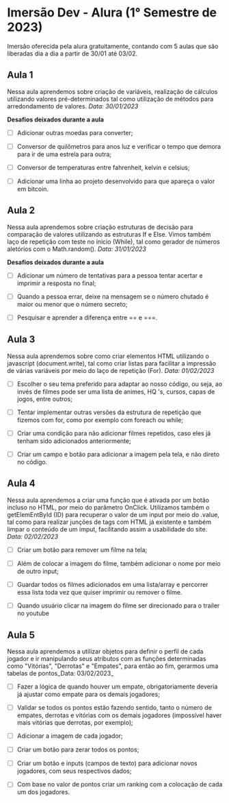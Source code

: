 # Imersão Dev - Alura (1° Semestre de 2023)
Imersão oferecida pela alura gratuitamente, contando com 5 aulas que são liberadas dia a dia a partir de 30/01 até 03/02.

## Aula 1
Nessa aula aprendemos sobre criação de variáveis, realização de cálculos utilizando valores pré-determinados tal como utilização de métodos para arredondamento de valores.
_Data: 30/01/2023_

__Desafios deixados durante a aula__

- [ ] Adicionar outras moedas para converter;

- [ ] Conversor de quilômetros para anos luz e verificar o tempo que demora para ir de uma estrela para outra;

- [ ] Conversor de temperaturas entre fahrenheit, kelvin e celsius;

- [ ] Adicionar uma linha ao projeto desenvolvido para que apareça o valor em bitcoin.

## Aula 2

Nessa aula aprendemos sobre criação estruturas de decisão para comparação de valores utilizando as estruturas If e Else. Vimos também laço de repetição com teste no ínicio (While), tal como gerador de números aletórios com o Math.random().
_Data: 31/01/2023_

__Desafios deixados durante a aula__

- [ ] Adicionar um número de tentativas para a pessoa tentar acertar e imprimir a resposta no final;

- [ ] Quando a pessoa errar, deixe na mensagem se o número chutado é maior ou menor que o número secreto;

- [ ] Pesquisar e aprender a diferença entre == e ===.

## Aula 3

Nessa aula aprendemos sobre como criar elementos HTML utilizando o javascript (document.write), tal como criar listas para facilitar a impressão de várias variáveis por meio do laço de repetição (For). _Data: 01/02/2023_

- [ ] Escolher o seu tema preferido para adaptar ao nosso código, ou seja, ao invés de filmes pode ser uma lista de animes, HQ 's, cursos, capas de jogos, entre outros;

- [ ] Tentar implementar outras versões da estrutura de repetição que fizemos com for, como por exemplo com foreach ou while;

- [ ] Criar uma condição para não adicionar filmes repetidos, caso eles já tenham sido adicionados anteriormente;

- [ ] Criar um campo e botão para adicionar a imagem pela tela, e não direto no código.

## Aula 4

Nessa aula aprendemos a criar uma função que é ativada por um botão incluso no HTML, por meio do parâmetro OnClick. Utilizamos também o getElemEntById (ID) para recuperar o valor de um input por meio do .value, tal como para realizar junções de tags com HTML já existente e também limpar o conteúdo de um imput, facilitando assim a usabilidade do site. _Data: 02/02/2023_

- [ ] Criar um botão para remover um filme na tela;

- [ ] Além de colocar a imagem do filme, também adicionar o nome por meio de outro input;

- [ ] Guardar todos os filmes adicionados em uma lista/array e percorrer essa lista toda vez que quiser imprimir ou remover o filme.

- [ ] Quando usuário clicar na imagem do filme ser direcionado para o trailer no youtube

## Aula 5

Nessa aula aprendemos a utilizar objetos para definir o perfil de cada jogador e ir manipulando seus atributos com as funções determinadas como "Vitórias", "Derrotas" e "Empates", para então ao fim, gerarmos uma tabelas de pontos_Data: 03/02/2023_
 
 - [ ] Fazer a lógica de quando houver um empate, obrigatoriamente deveria já ajustar como empate para os demais jogadores;
 
 - [ ] Validar se todos os pontos estão fazendo sentido, tanto o número de empates, derrotas e vitórias com os demais jogadores (impossível haver mais vitórias que derrotas, por exemplo);
 
  - [ ] Adicionar a imagem de cada jogador;
  
  - [ ] Criar um botão para zerar todos os pontos;
  
  - [ ] Criar um botão e inputs (campos de texto) para adicionar novos jogadores, com seus respectivos dados;
  
  - [ ] Com base no valor de pontos criar um ranking com a colocação de cada um dos jogadores.
  
 
 
